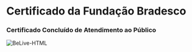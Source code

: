 # Certificado da Fundação Bradesco
### Certificado Concluído de Atendimento ao Público

<img align="center" alt="BeLive-HTML"  src="https://i.imgur.com/xufNZUN.png">
